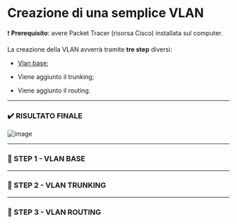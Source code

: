 # Creazione di una semplice VLAN

:heavy_exclamation_mark: **Prerequisito**: avere Packet Tracer (risorsa Cisco) installata sul computer.

La creazione della VLAN avverrà tramite **tre step** diversi:

  - [Vlan base](https://github.com/matteob2609/Packet-Tracer-creazione-VLAN#ghost-step-1---vlan-base);

  - Viene aggiunto il trunking;

  - Viene aggiunto il routing.

---

### :heavy_check_mark: RISULTATO FINALE

![image](https://user-images.githubusercontent.com/61114792/109317443-02386f80-784d-11eb-8fc5-6efd618fe54d.png)

---

### :ghost: STEP 1 - VLAN BASE

---

### :ghost: STEP 2 - VLAN TRUNKING

---

### :ghost: STEP 3 - VLAN ROUTING
